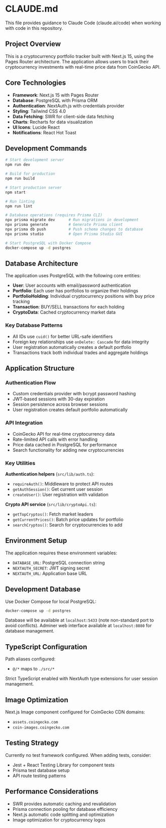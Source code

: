 # CLAUDE.md

This file provides guidance to Claude Code (claude.ai/code) when working with code in this repository.

## Project Overview

This is a cryptocurrency portfolio tracker built with Next.js 15, using the Pages Router architecture. The application allows users to track their cryptocurrency investments with real-time price data from CoinGecko API.

## Core Technologies
- **Framework**: Next.js 15 with Pages Router
- **Database**: PostgreSQL with Prisma ORM
- **Authentication**: NextAuth.js with credentials provider
- **Styling**: Tailwind CSS 4.0
- **Data Fetching**: SWR for client-side data fetching
- **Charts**: Recharts for data visualization
- **UI Icons**: Lucide React
- **Notifications**: React Hot Toast

## Development Commands

```bash
# Start development server
npm run dev

# Build for production
npm run build

# Start production server
npm start

# Run linting
npm run lint

# Database operations (requires Prisma CLI)
npx prisma migrate dev      # Run migrations in development
npx prisma generate         # Generate Prisma client
npx prisma db push          # Push schema changes to database
npx prisma studio           # Open Prisma Studio GUI

# Start PostgreSQL with Docker Compose
docker-compose up -d postgres
```

## Database Architecture

The application uses PostgreSQL with the following core entities:

- **User**: User accounts with email/password authentication
- **Portfolio**: Each user has portfolios to organize their holdings
- **PortfolioHolding**: Individual cryptocurrency positions with buy price tracking
- **Transaction**: BUY/SELL transactions for each holding
- **CryptoData**: Cached cryptocurrency market data

### Key Database Patterns
- All IDs use `cuid()` for better URL-safe identifiers
- Foreign key relationships use `onDelete: Cascade` for data integrity
- User registration automatically creates a default portfolio
- Transactions track both individual trades and aggregate holdings

## Application Structure

### Authentication Flow
- Custom credentials provider with bcrypt password hashing
- JWT-based sessions with 30-day expiration
- Session persistence across browser sessions
- User registration creates default portfolio automatically

### API Integration
- CoinGecko API for real-time cryptocurrency data
- Rate-limited API calls with error handling
- Price data cached in PostgreSQL for performance
- Search functionality for adding new cryptocurrencies

### Key Utilities

**Authentication helpers** (`src/lib/auth.ts`):
- `requireAuth()`: Middleware to protect API routes
- `getAuthSession()`: Get current user session
- `createUser()`: User registration with validation

**Crypto API service** (`src/lib/cryptoApi.ts`):
- `getTopCryptos()`: Fetch market leaders
- `getCurrentPrices()`: Batch price updates for portfolio
- `searchCryptos()`: Search for cryptocurrencies to add

## Environment Setup

The application requires these environment variables:
- `DATABASE_URL`: PostgreSQL connection string
- `NEXTAUTH_SECRET`: JWT signing secret
- `NEXTAUTH_URL`: Application base URL

## Development Database

Use Docker Compose for local PostgreSQL:
```bash
docker-compose up -d postgres
```

Database will be available at `localhost:5433` (note non-standard port to avoid conflicts).
Adminer web interface available at `localhost:8080` for database management.

## TypeScript Configuration

Path aliases configured:
- `@/*` maps to `./src/*`

Strict TypeScript enabled with NextAuth type extensions for user session management.

## Image Optimization

Next.js Image component configured for CoinGecko CDN domains:
- `assets.coingecko.com`
- `coin-images.coingecko.com`

## Testing Strategy

Currently no test framework configured. When adding tests, consider:
- Jest + React Testing Library for component tests
- Prisma test database setup
- API route testing patterns

## Performance Considerations

- SWR provides automatic caching and revalidation
- Prisma connection pooling for database efficiency  
- Next.js automatic code splitting and optimization
- Image optimization for cryptocurrency logos